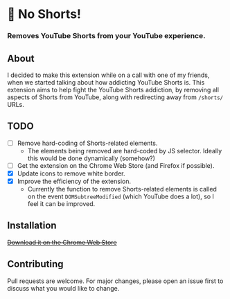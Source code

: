 # 🚫 No Shorts!

### Removes YouTube Shorts from your YouTube experience.

## About
I decided to make this extension while on a call with one of my friends, when we started talking about how addicting YouTube Shorts is. This extension aims to help fight the YouTube Shorts addiction, by removing all aspects of Shorts from YouTube, along with redirecting away from `/shorts/` URLs.

## TODO
- [ ] Remove hard-coding of Shorts-related elements.
    - The elements being removed are hard-coded by JS selector. Ideally this would be done dynamically (somehow?)
- [ ] Get the extension on the Chrome Web Store (and Firefox if possible).
- [x] Update icons to remove white border.
- [x] Improve the efficiency of the extension. 
    - Currently the function to remove Shorts-related elements is called on the event `DOMSubtreeModified` (which YouTube does a lot), so I feel it can be improved.

## Installation
~~[Download it on the Chrome Web Store](https://chrome.google.com/webstore/category/extensions)~~ 
<br />

## Contributing

Pull requests are welcome. For major changes, please open an issue first to discuss what you would like to change.

